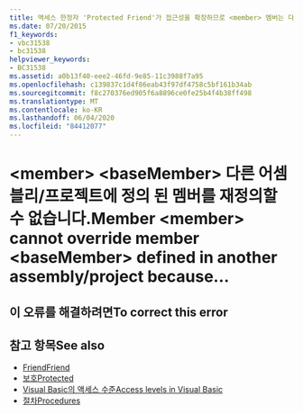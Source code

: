 ```yaml
---
title: 액세스 한정자 'Protected Friend'가 접근성을 확장하므로 <member> 멤버는 다른 어셈블리-프로젝트에 정의된 <baseMember> 멤버를 재정의할 수 없습니다. 대신 'Protected'를 사용하세요.
ms.date: 07/20/2015
f1_keywords:
- vbc31538
- bc31538
helpviewer_keywords:
- BC31538
ms.assetid: a0b13f40-eee2-46fd-9e85-11c3988f7a95
ms.openlocfilehash: c139837c1d4f86eab43f97df4758c5bf161b34ab
ms.sourcegitcommit: f8c270376ed905f6a8896ce0fe25b4f4b38ff498
ms.translationtype: MT
ms.contentlocale: ko-KR
ms.lasthandoff: 06/04/2020
ms.locfileid: "84412077"
---
```

# <a name="member-member-cannot-override-member-basemember-defined-in-another-assemblyproject-because"></a><span data-ttu-id="ab917-103">\<member> \<baseMember> 다른 어셈블리/프로젝트에 정의 된 멤버를 재정의할 수 없습니다.</span><span class="sxs-lookup"><span data-stu-id="ab917-103">Member \<member> cannot override member \<baseMember> defined in another assembly/project because…</span></span>

## <a name="to-correct-this-error"></a><span data-ttu-id="ab917-104">이 오류를 해결하려면</span><span class="sxs-lookup"><span data-stu-id="ab917-104">To correct this error</span></span>

## <a name="see-also"></a><span data-ttu-id="ab917-105">참고 항목</span><span class="sxs-lookup"><span data-stu-id="ab917-105">See also</span></span>

- [<span data-ttu-id="ab917-106">Friend</span><span class="sxs-lookup"><span data-stu-id="ab917-106">Friend</span></span>](../language-reference/modifiers/friend.md)
- [<span data-ttu-id="ab917-107">보호</span><span class="sxs-lookup"><span data-stu-id="ab917-107">Protected</span></span>](../language-reference/modifiers/protected.md)
- [<span data-ttu-id="ab917-108">Visual Basic의 액세스 수준</span><span class="sxs-lookup"><span data-stu-id="ab917-108">Access levels in Visual Basic</span></span>](../programming-guide/language-features/declared-elements/access-levels.md)
- [<span data-ttu-id="ab917-109">절차</span><span class="sxs-lookup"><span data-stu-id="ab917-109">Procedures</span></span>](../programming-guide/language-features/procedures/index.md)
